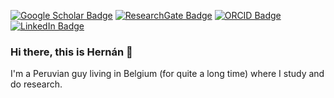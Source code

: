[![Google Scholar Badge](https://img.shields.io/badge/Google-Scholar-red?style=flat-square)](https://scholar.google.com/citations?user=6iDYX1AAAAAJ&hl=en&inst=1273811514435761252)
[![ResearchGate Badge](https://img.shields.io/badge/Research-Gate-brightgreen?style=flat-square)](https://www.researchgate.net/profile/Hernan-Manrique)
[![ORCID Badge](https://img.shields.io/badge/ORCID-iD-green?style=flat-square)](https://orcid.org/0000-0003-1039-7518)
[![LinkedIn Badge](https://img.shields.io/badge/Linked-In-blue?style=flat-square)](https://www.linkedin.com/in/hern%C3%A1n-manrique-l%C3%B3pez-06ab8a199/)

### Hi there, this is Hernán 👋
I'm a Peruvian guy living in Belgium (for quite a long time) where I study and do research.

<!--
**hernanmanrique/hernanmanrique** is a ✨ _special_ ✨ repository because its `README.md` (this file) appears on your GitHub profile.

Here are some ideas to get you started:

- 🔭 I’m currently working on ...
- 🌱 I’m currently learning ...
- 👯 I’m looking to collaborate on ...
- 🤔 I’m looking for help with ...
- 💬 Ask me about ...
- 📫 How to reach me: ...
- 😄 Pronouns: ...
- ⚡ Fun fact: ...
-->
